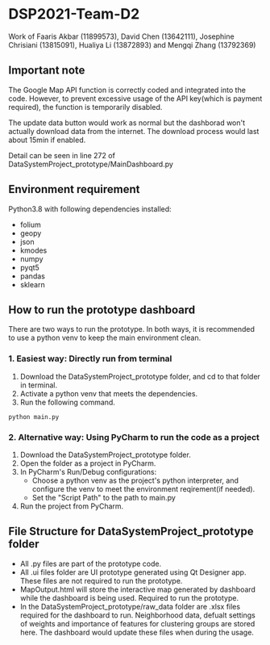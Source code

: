 # DSP2021-Team-D2
Work of Faaris Akbar (11899573), David Chen (13642111), Josephine Chrisiani (13815091), Hualiya Li (13872893) and Mengqi Zhang (13792369)

## Important note
The Google Map API function is correctly coded and integrated into the code. However, to prevent excessive usage of the API key(which is payment required), the function is temporarily disabled. 

The update data button would work as normal but the dashborad won't actually download data from the internet. The download process would last about 15min if enabled.

Detail can be seen in line 272 of DataSystemProject_prototype/MainDashboard.py

## Environment requirement
Python3.8 with following dependencies installed:
- folium
- geopy
- json
- kmodes
- numpy
- pyqt5
- pandas
- sklearn

## How to run the prototype dashboard
There are two ways to run the prototype. In both ways, it is recommended to use a python venv to keep the main environment clean.

### 1. Easiest way: Directly run from terminal
1. Download the DataSystemProject_prototype folder, and cd to that folder in terminal.
2. Activate a python venv that meets the dependencies.
3. Run the following command.
```
python main.py
```

### 2. Alternative way: Using PyCharm to run the code as a project
1. Download the DataSystemProject_prototype folder.
2. Open the folder as a project in PyCharm.
3. In PyCharm's Run/Debug configurations:
    * Choose a python venv as the project's python interpreter, and configure the venv to meet the environment reqirement(if needed). 
    * Set the "Script Path" to the path to main.py
4. Run the project from PyCharm.

## File Structure for DataSystemProject_prototype folder
   - All .py files are part of the prototype code.
   - All .ui files folder are UI prototype generated using Qt Designer app. These files are not required to run the prototype.
   - MapOutput.html will store the interactive map generated by dashboard while the dashboard is being used. Required to run the prototype.
   - In the DataSystemProject_prototype/raw_data folder are .xlsx files required for the dashboard to run. Neighborhood data, defualt settings of weights and importance of features for clustering groups are stored here. The dashboard would update these files when during the usage.
